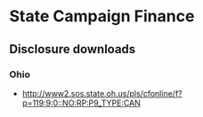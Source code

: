 # State Campaign Finance

## Disclosure downloads

### Ohio

 - http://www2.sos.state.oh.us/pls/cfonline/f?p=119:9:0::NO:RP:P9_TYPE:CAN
